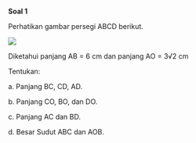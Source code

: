 **Soal 1**

Perhatikan gambar persegi ABCD berikut.

![](resource:assets/md/materi_2/persegi.png "")

Diketahui panjang AB = 6 cm dan panjang AO = 3√2 cm
 
Tentukan:

a.  Panjang BC, CD, AD.

b.  Panjang CO, BO, dan DO.

c.  Panjang AC dan BD.

d.  Besar Sudut ABC dan AOB.